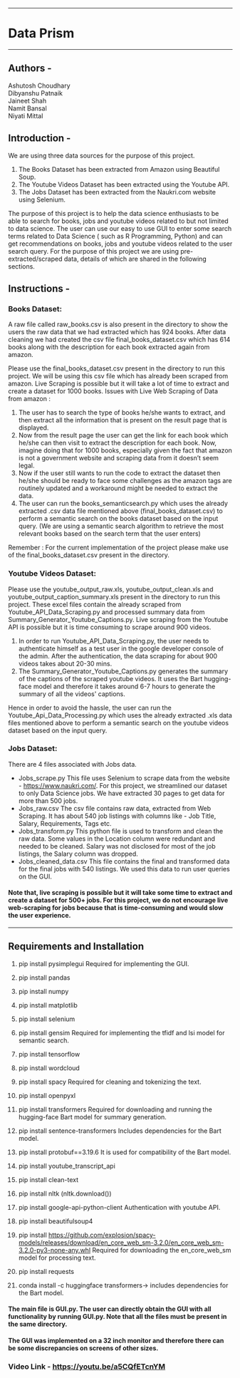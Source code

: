 ________________
# Data Prism
________________
## Authors - 
Ashutosh Choudhary <br>
Dibyanshu Patnaik <br>
Jaineet Shah <br>
Namit Bansal <br>
Niyati Mittal
                                            
## Introduction - 
We are using three data sources for the purpose of this project.
1. The Books Dataset has been extracted from Amazon using Beautiful Soup.
2. The Youtube Videos Dataset has been extracted using the Youtube API.
3. The Jobs Dataset has been extracted from the Naukri.com website using Selenium.

The purpose of this project is to help the data science enthusiasts to be able to search for books, jobs and youtube videos related to but not limited to data science. The user can use our easy to use GUI to enter some search terms related to Data Science ( such as R Programming, Python) and can get recommendations on books, jobs and youtube videos related to the user search query. For the purpose of this project we are using pre-extracted/scraped data, details of which are shared in the following sections.


## Instructions -

### Books Dataset:
A raw file called raw_books.csv is also present in the directory to show the users the raw data that we had extracted which has 924 books. After data cleaning we had created the csv file final_books_dataset.csv which has 614 books along with the description for each book extracted again from amazon.

Please use the final_books_dataset.csv present in the directory to run this project. We will be using this csv file which has already been scraped from amazon. 
Live Scraping is possible but it will take a lot of time to extract and create a dataset for 1000 books.
Issues with Live Web Scraping of Data from amazon :
1. The user has to search the type of books he/she wants to extract, and then extract all the information that is present on the result page that is displayed.
2. Now from the result page the user can get the link for each book which he/she can then visit to extract the description for each book. Now, imagine doing that for 1000 books, especially given the fact that amazon is not a government website and scraping data from it doesn’t seem legal.
3. Now if the user still wants to run the code to extract the dataset then he/she should be ready to face some challenges as the amazon tags are routinely updated and a workaround might be needed to extract the data.
4. The user can run the books_semanticsearch.py which uses the already extracted .csv data file mentioned above (final_books_dataset.csv) to perform a semantic search on the books dataset based on the input query. (We are using a semantic search algorithm to retrieve the most relevant books based on the search term that the user enters)

Remember :
For the current implementation of the project please make use of the final_books_dataset.csv present in the directory. 

### Youtube Videos Dataset: 
Please use the youtube_output_raw.xls, youtube_output_clean.xls and youtube_output_caption_summary.xls present in the directory to run this project. These excel files contain the already scraped from Youtube_API_Data_Scraping.py and processed summary data from Summary_Generator_Youtube_Captions.py. 
Live scraping from the Youtube API is possible but it is time consuming to scrape around 900 videos. 
1. In order to run Youtube_API_Data_Scraping.py, the user needs to authenticate himself as a test user in the google developer console of the admin. After the authentication, the data scraping for about 900 videos takes about 20-30 mins. 
2. The Summary_Generator_Youtube_Captions.py generates the summary of the captions of the scraped youtube videos. It uses the Bart hugging-face  model and therefore it takes around 6-7 hours to generate the summary of all the videos' captions. 

Hence in order to avoid the hassle, the user can run the Youtube_Api_Data_Processing.py which uses the already extracted .xls data files mentioned above to perform a semantic search on the youtube videos dataset based on the input query.

### Jobs Dataset: 
There are 4 files associated with Jobs data.

* Jobs_scrape.py 
This file uses Selenium to scrape data from the website - https://www.naukri.com/. For this project, we streamlined our dataset to only Data Science jobs. We have extracted 30 pages to get data for more than 500 jobs. 
* Jobs_raw.csv
The csv file contains raw data, extracted from Web Scraping. It has about 540 job listings with columns like - Job Title, Salary, Requirements, Tags etc.
* Jobs_transform.py
This python file is used to transform and clean the raw data. Some values in the Location column were redundant and needed to be cleaned. Salary was not disclosed for most of the job listings, the Salary column was dropped. 
* Jobs_cleaned_data.csv
This file contains the final and transformed data for the final jobs with 540 listings. We used this data to run user queries on the GUI. 


#### Note that, live scraping is possible but it will take some time to extract and create a dataset for 500+ jobs. For this project, we do not encourage live web-scraping for jobs because that is time-consuming and would slow the user experience. 

________________
## Requirements and Installation 

1. pip install pysimplegui 
Required for implementing the GUI.

2. pip install pandas

3. pip install numpy

4. pip install matplotlib

5. pip install selenium

6. pip install gensim 
Required for  implementing the tfidf and lsi model for semantic search.

7. pip install tensorflow

8. pip install wordcloud

9. pip install spacy 
Required for cleaning and tokenizing the text.

10. pip install openpyxl

11. pip install transformers 
Required for downloading and running the hugging-face Bart model for summary generation. 

12. pip install sentence-transformers 
Includes dependencies for the Bart model. 

13. pip install protobuf==3.19.6 
It is used for compatibility of the Bart model.

14. pip install youtube_transcript_api 

15. pip install clean-text

16. pip install nltk (nltk.download())

17. pip install google-api-python-client
Authentication with youtube API. 

18. pip install beautifulsoup4

19. pip install https://github.com/explosion/spacy-models/releases/download/en_core_web_sm-3.2.0/en_core_web_sm-3.2.0-py3-none-any.whl
    Required for downloading the en_core_web_sm model for processing text.

21. pip install requests

22. conda install -c huggingface transformers-> includes dependencies for the Bart model. 

#### The main file is GUI.py. The user can directly obtain the GUI with all functionality by running GUI.py. Note that all the files must be present in the same directory.

#### The GUI was implemented on a 32 inch monitor and therefore there can be some discrepancies on screens of other sizes. 

### Video Link - https://youtu.be/a5CQfETcnYM
